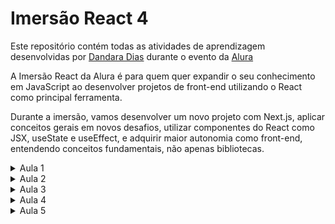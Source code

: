 # Imersão React 4

Este repositório contém todas as atividades de aprendizagem desenvolvidas por <a href="https://www.linkedin.com/in/dandara-dias/">Dandara Dias</a> durante o evento da <a href="https://www.alura.com.br/imersao-react">Alura</a> 

A Imersão React da Alura é para quem quer expandir o seu conhecimento em JavaScript ao desenvolver projetos de front-end utilizando o React como principal ferramenta. 

Durante a imersão, vamos desenvolver um novo projeto com Next.js, aplicar conceitos gerais em novos desafios, utilizar componentes do React como JSX, useState e useEffect, e adquirir maior autonomia como front-end, entendendo conceitos fundamentais, não apenas bibliotecas.

<details>
  <summary>Aula 1</summary>
  
  Na primeira aula de React, começamos a desenvolver uma área de login no Aluracord (inspirado no Discord). Criamos desde o package.json até os arquivos bases do Next.js para iniciar nosso projeto, além de ter o CSS-in-JS com styled-jsx para cuidar da camada de estilo da nossa aplicação.
  
  Também foi possível customizar o Aluracord, escolhendo um tema da nossa preferência entre filmes, séries, esportes, desenhos etc. Nesse caso, o tema escolhido foi a série britânica Doctor Who, da BBC.
  
  Por fim, foi feito o deploy do Aluracord na <a href="https://alura-doctor-who.vercel.app/">Vercel</a>.
  
  <p align="center">
  <img src="aluracord-aula1.gif" width="450px">
  </p>
</details>

<details>
  <summary>Aula 2</summary>
  
  Na segunda aula, aprendemos a lidar com o state do React e como trabalhar com eventos como onClick e onSubmit. Na página de login, agora é possível escrever o nome do usuário do GitHub para entrar no chat. Também demos início a página de chat, ainda sem muitas personalizações.
  
  Como detalhes adicionais, o nome e foto de usuário são alterados automaticamente na área ao lado do formulário, onde o nome também conta com um link para o perfil real do GitHub.
  
  Por fim, foi feito o deploy do Aluracord na <a href="https://alura-doctor-who.vercel.app/">Vercel</a>.
  
  <p align="center">
  <img src="aluracord-aula2.gif" width="450px">
  </p>
</details>

<details>
  <summary>Aula 3</summary>
  
  Na terceira aula, criamos e estilizamos a estrutura do chat e fizemos ele funcionar inicialmente sem nenhum Back-End. Entendemos um pouco mais de como podemos trabalhar com state no React e criamos um campo que ao apertarmos o Enter no teclado, envia a mensagem para o chat.
  
  Como detalhe adicional, também foi criado um botão para a mensagem ser enviada clicando.
  
  Por fim, foi feito o deploy do Aluracord na <a href="https://alura-doctor-who.vercel.app/">Vercel</a>.
  
  <p align="center">
  <img src="aluracord-aula3.gif" width="450px">
  </p>
</details>

<details>
  <summary>Aula 4</summary>
  
  Na quarta aula, aprendemos a utilizar o <a href="https://app.supabase.io/">Supabase</a>, uma ferramenta <i>Back-end as a Service</i>, a fim de termos um banco de dados <i>real time</i> que guarda as mensagens do chat.
  
  Como detalhe adicional, ao clicar na foto da pessoa que enviou a mensagem no chat, é aberta uma janela com informações do seu usuário do GitHub, bem como um link para seu perfil no username.
  
  Por fim, foi feito o deploy do Aluracord na <a href="https://alura-doctor-who.vercel.app/">Vercel</a>.
  
  <p align="center">
  <img src="aluracord-aula4.gif" width="450px">
  </p>
</details>

<details>
  <summary>Aula 5</summary>
  
  Na quinta e última aula, fizemos uma pequena validação de username, implementamos um botão com figurinhas temáticas, e deixamos o chat o mais <i>real time</i> possível.
  
  Como detalhe adicional, foi adicionada uma tela de <i>loading</i> antes do chat renderizar e foram alteradas as imagens de fundo da tela inicial e chat.
  
  Por fim, foi feito o deploy do Aluracord na <a href="https://alura-doctor-who.vercel.app/">Vercel</a>.
  
  <p align="center">
  <img src="aluracord-aula5.gif" width="450px">
  </p>
</details>
